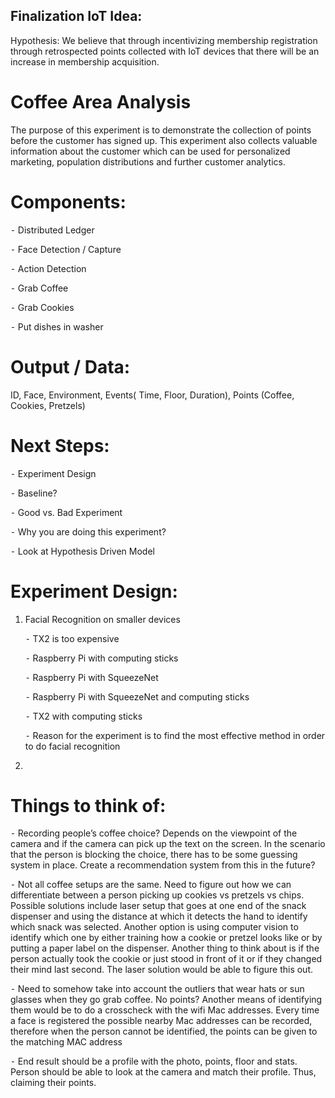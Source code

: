 ## Finalization IoT Idea:

Hypothesis: We believe that through incentivizing membership registration through retrospected points collected with IoT devices that there will be an increase in membership acquisition. 
 

# Coffee Area Analysis

The purpose of this experiment is to demonstrate the collection of points before the customer has signed up. This experiment also collects valuable information about the customer which can be used for personalized marketing, population distributions and further customer analytics.

# Components: 

⁃	Distributed Ledger

⁃	Face Detection / Capture

⁃	Action Detection

⁃	Grab Coffee

⁃	Grab Cookies

⁃	Put dishes in washer

 
# Output / Data:

ID, Face, Environment, Events( Time, Floor, Duration), Points (Coffee, Cookies, Pretzels)


# Next Steps:

⁃	Experiment Design

   ⁃	Baseline?

   ⁃	Good vs. Bad Experiment 

   ⁃	Why you are doing this experiment? 

   ⁃	Look at Hypothesis Driven Model 

# Experiment Design:

1.	Facial Recognition on smaller devices

      ⁃	TX2 is too expensive
  
      ⁃	Raspberry Pi with computing sticks 
 
      ⁃	Raspberry Pi with SqueezeNet
  
      ⁃	Raspberry Pi with SqueezeNet and computing sticks
  
      ⁃	TX2 with computing sticks 
  
      ⁃	Reason for the experiment is to find the most effective method in order to do facial recognition 
  
 2.	 

# Things to think of:

⁃	Recording people’s coffee choice? Depends on the viewpoint of the camera and if the camera can pick up the text on the screen. In the scenario that the person is blocking the choice, there has to be some guessing system in place. Create a recommendation system from this in the future?

⁃	Not all coffee setups are the same. Need to figure out how we can differentiate between a person picking up cookies vs pretzels vs chips. Possible solutions include laser setup that goes at one end of the snack dispenser and using the distance at which it detects the hand to identify which snack was selected. Another option is using computer vision to identify which one by either training how a cookie or pretzel looks like or by putting a paper label on the dispenser. Another thing to think about is if the person actually took the cookie or just stood in front of it or if they changed their mind last second. The laser solution would be able to figure this out. 

⁃	Need to somehow take into account the outliers that wear hats or sun glasses when they go grab coffee. No points? Another means of identifying them would be to do a crosscheck with the wifi Mac addresses. Every time a face is registered the possible nearby Mac addresses can be recorded, therefore when the person cannot be identified, the points can be given to the matching MAC address

⁃	End result should be a profile with the photo, points, floor and stats. Person should be able to look at the camera and match their profile. Thus, claiming their points.
